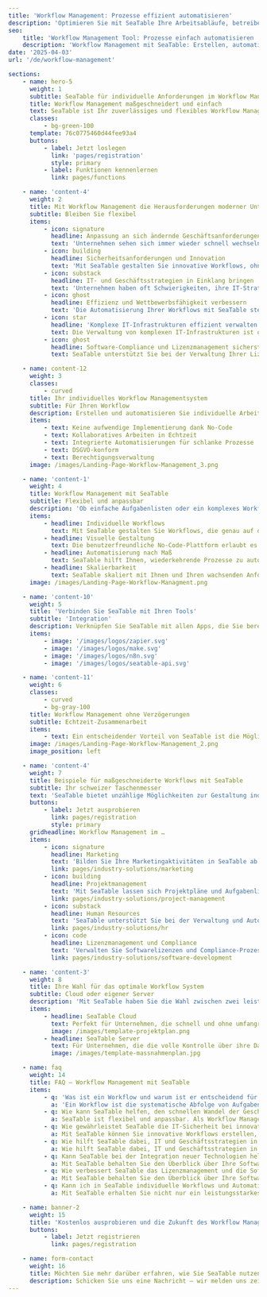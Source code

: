 ```yaml
---
title: 'Workflow Management: Prozesse effizient automatisieren'
description: 'Optimieren Sie mit SeaTable Ihre Arbeitsabläufe, betreiben Sie modernes Workflow Management und automatisieren Sie so Ihre Prozesse.'
seo:
    title: 'Workflow Management Tool: Prozesse einfach automatisieren | SeaTable'
    description: 'Workflow Management mit SeaTable: Erstellen, automatisieren und überwachen Sie Ihre Prozesse in Echtzeit – flexibel, No-Code und DSGVO-konform.'
date: '2025-04-03'
url: '/de/workflow-management'

sections:
    - name: hero-5
      weight: 1
      subtitle: SeaTable für individuelle Anforderungen im Workflow Management
      title: Workflow Management maßgeschneidert und einfach
      text: SeaTable ist Ihr zuverlässiges und flexibles Workflow Management Tool, mit dem Sie Ihre individuellen Arbeitsabläufe erstellen, automatisieren und in Echtzeit überwachen können.
      classes:
          - bg-green-100
      template: 76c0775460d44fee93a4
      buttons:
          - label: Jetzt loslegen
            link: 'pages/registration'
            style: primary
          - label: Funktionen kennenlernen
            link: pages/functions

    - name: 'content-4'
      weight: 2
      title: Mit Workflow Management die Herausforderungen moderner Unternehmen meistern
      subtitle: Bleiben Sie flexibel
      items:
          - icon: signature
            headline: Anpassung an sich ändernde Geschäftsanforderungen
            text: 'Unternehmen sehen sich immer wieder schnell wechselnden Marktbedingungen und Anforderungen gegenüber. Ein flexibles Workflow Managementsystem wie SeaTable hilft dabei, diese Anforderungen zu bewältigen, indem es die schnelle Integration neuer Technologien und Workflows ermöglicht.'
          - icon: building
            headline: Sicherheitsanforderungen und Innovation
            text: 'Mit SeaTable gestalten Sie innovative Workflows, ohne Kompromisse bei der Datensicherheit einzugehen. Dies ist besonders wichtig, wenn neue Technologien in bestehende Prozesse integriert werden müssen. So können Sie neue Workflows testen und gleichzeitig die Einhaltung Ihrer IT-Richtlinien sicherstellen.'
          - icon: substack
            headline: IT- und Geschäftsstrategien in Einklang bringen
            text: 'Unternehmen haben oft Schwierigkeiten, ihre IT-Strategie mit den übergeordneten Geschäftszielen in Einklang zu bringen. Mit SeaTable können Sie Ihre Workflows so gestalten, dass sie die Geschäftsstrategie unterstützen und dabei helfen, Ihre digitale Transformation voranzutreiben.'
          - icon: ghost
            headline: Effizienz und Wettbewerbsfähigkeit verbessern
            text: 'Die Automatisierung Ihrer Workflows mit SeaTable steigert die Effizienz und ermöglicht es Ihrem Team, sich auf strategisch wichtigere Aufgaben zu konzentrieren. Mit einem maßgeschneiderten Workflow Management Tool können Sie Prozesse optimieren, Zeit sparen und Ihre Wettbewerbsfähigkeit auf dem Markt erhöhen.'
          - icon: star
            headline: 'Komplexe IT-Infrastrukturen effizient verwalten'
            text: Die Verwaltung von komplexen IT-Infrastrukturen ist oft zeitaufwendig und teuer. SeaTable bietet eine flexible Plattform, die ohne komplexe IT-Setups auskommt und gleichzeitig die volle Kontrolle über Prozesse und Daten gewährleistet. Dies vereinfacht das Management und reduziert die Betriebskosten.
          - icon: ghost
            headline: Software-Compliance und Lizenzmanagement sicherstellen
            text: SeaTable unterstützt Sie bei der Verwaltung Ihrer Lizenzen und gewährleistet, dass alle Vorschriften eingehalten werden. Das integrierte Lizenzmanagement hilft Ihnen, den Überblick über Lizenzen und deren Gültigkeit zu behalten, was unnötige Kosten verhindert und Risiken minimiert.

    - name: content-12
      weight: 3
      classes:
          - curved
      title: Ihr individuelles Workflow Managementsystem
      subtitle: Für Ihren Workflow
      description: Erstellen und automatisieren Sie individuelle Arbeitsabläufe und behalten Sie alle Prozesse in Echtzeit im Blick. Dank der intuitiven Oberfläche können Sie direkt loslegen, ohne eine Zeile Code schreiben zu müssen.
      items:
          - text: Keine aufwendige Implementierung dank No-Code
          - text: Kollaboratives Arbeiten in Echtzeit
          - text: Integrierte Automatisierungen für schlanke Prozesse
          - text: DSGVO-konform
          - text: Berechtigungsverwaltung
      image: /images/Landing-Page-Workflow-Management_3.png

    - name: 'content-1'
      weight: 4
      title: Workflow Management mit SeaTable
      subtitle: Flexibel und anpassbar
      description: 'Ob einfache Aufgabenlisten oder ein komplexes Workflow System: SeaTable bietet die **notwendige Flexibilität, um Prozesse individuell zu gestalten**.'
      items:
          - headline: Individuelle Workflows
            text: Mit SeaTable gestalten Sie Workflows, die genau auf die Anforderungen Ihres Unternehmens abgestimmt sind.
          - headline: Visuelle Gestaltung
            text: Die benutzerfreundliche No-Code-Plattform erlaubt es Ihnen, Prozesse per Drag-and-Drop zu gestalten.
          - headline: Automatisierung nach Maß
            text: SeaTable hilft Ihnen, wiederkehrende Prozesse zu automatisieren und manuelle Eingriffe zu minimieren.
          - headline: Skalierbarkeit
            text: SeaTable skaliert mit Ihnen und Ihren wachsenden Anforderungen. Es ist die ideale Lösung für Unternehmen jeder Größe, die ihre Arbeitsabläufe digitalisieren und optimieren möchten.
      image: /images/Landing-Page-Workflow-Managment.png

    - name: 'content-10'
      weight: 5
      title: 'Verbinden Sie SeaTable mit Ihren Tools'
      subtitle: 'Integration'
      description: Verknüpfen Sie SeaTable mit allen Apps, die Sie bereits verwenden, und nutzen Sie SeaTable als Dreh- und Angelpunkt für Ihre gesamten Workflows.
      items:
          - image: '/images/logos/zapier.svg'
          - image: '/images/logos/make.svg'
          - image: '/images/logos/n8n.svg'
          - image: '/images/logos/seatable-api.svg'

    - name: 'content-11'
      weight: 6
      classes:
          - curved
          - bg-gray-100
      title: Workflow Management ohne Verzögerungen
      subtitle: Echtzeit-Zusammenarbeit
      items:
          - text: Ein entscheidender Vorteil von SeaTable ist die Möglichkeit zur Zusammenarbeit in Echtzeit. In vielen Unternehmen führen verzögerte Workflows zu ineffizienten Prozessen und verpassten Chancen. Mit SeaTable können Teams gleichzeitig und ortsunabhängig an Workflows arbeiten. Alle Änderungen werden in Echtzeit synchronisiert, sodass jeder Mitarbeiter immer auf dem neuesten Stand ist.
      image: /images/Landing-Page-Workflow-Management_2.png
      image_position: left

    - name: 'content-4'
      weight: 7
      title: Beispiele für maßgeschneiderte Workflows mit SeaTable
      subtitle: Ihr schweizer Taschenmesser
      text: 'SeaTable bietet unzählige Möglichkeiten zur Gestaltung individueller Workflows, die perfekt auf die Bedürfnisse Ihres Unternehmens zugeschnitten sind. Hier einige Beispiele:'
      buttons:
          - label: Jetzt ausprobieren
            link: pages/registration
            style: primary
      gridheadline: Workflow Management im …
      items:
          - icon: signature
            headline: Marketing
            text: 'Bilden Sie Ihre Marketingaktivitäten in SeaTable ab. Sämtliche Prozesse und Daten in einem zentralen Marketing Tool! Ob Kampagnenmanagement, Content-Planung, Monitoring oder Reporting – mit SeaTable gestalten Sie effizientes Marketingmanagement. Sie haben jederzeit den Überblick über den Fortschritt und die Performance Ihrer Aktivitäten.'
            link: pages/industry-solutions/marketing
          - icon: building
            headline: Projektmanagement
            text: 'Mit SeaTable lassen sich Projektpläne und Aufgabenlisten erstellen, die in Echtzeit aktualisiert und automatisiert werden. Deadlines und Abhängigkeiten sind immer im Blick und alle Teammitglieder arbeiten auf demselben Stand.'
            link: pages/industry-solutions/project-management
          - icon: substack
            headline: Human Resources
            text: 'SeaTable unterstützt Sie bei der Verwaltung und Automatisierung Ihrer Personalprozesse – von der Erfassung und Verwaltung von Mitarbeiterdaten über das Onboarding neuer Mitarbeiter bis hin zur Verwaltung von Urlaubsanträgen und Abwesenheiten. Es ermöglicht eine nahtlose Integration von Dokumenten, automatisierte Genehmigungsprozesse und die Synchronisation mit anderen HR-Tools.'
            link: pages/industry-solutions/hr
          - icon: code
            headline: Lizenzmanagement und Compliance
            text: 'Verwalten Sie Softwarelizenzen und Compliance-Prozesse automatisch mit SeaTable. Verfolgen Sie den Status Ihrer Lizenzen, vermeiden Sie Compliance-Verstöße und stellen Sie sicher, dass Ihr Unternehmen immer den neuesten Richtlinien entspricht.'
            link: pages/industry-solutions/software-development

    - name: 'content-3'
      weight: 8
      title: Ihre Wahl für das optimale Workflow System
      subtitle: Cloud oder eigener Server
      description: 'Mit SeaTable haben Sie die Wahl zwischen zwei leistungsfähigen Bereitstellungsoptionen für Ihr Workflow Tool:'
      items:
          - headline: SeaTable Cloud
            text: Perfekt für Unternehmen, die schnell und ohne umfangreiche IT-Infrastruktur starten wollen. Die SeaTable Cloud ist sofort einsatzbereit und bietet maximale Flexibilität und Skalierbarkeit.
            image: /images/template-projektplan.png
          - headline: SeaTable Server
            text: Für Unternehmen, die die volle Kontrolle über ihre Daten behalten wollen, bietet SeaTable Server eine On-Premises-Option – ideal für Unternehmen mit strengen Compliance-Vorgaben.
            image: /images/template-massnahmenplan.jpg

    - name: faq
      weight: 14
      title: FAQ – Workflow Management mit SeaTable
      items:
          - q: 'Was ist ein Workflow und warum ist er entscheidend für Unternehmen?'
            a: 'Ein Workflow ist die systematische Abfolge von Aufgaben und Prozessen, die innerhalb eines Unternehmens erledigt werden müssen, um bestimmte Ziele zu erreichen. Durch gut strukturiertes Workflowmanagement können Unternehmen Zeit sparen, Fehler minimieren und die Zusammenarbeit im Team erheblich verbessern. In vielen Unternehmen läuft jedoch ein großer Teil der Workflows noch manuell ab, was zu Verzögerungen, Fehlern und Ineffizienzen führt. Hier kommt ein effektives Workflow Management Tool wie SeaTable ins Spiel. Es erlaubt Ihnen, Ihre Arbeitsabläufe zu digitalisieren, zu automatisieren und nahtlos zu integrieren, wodurch repetitive Aufgaben automatisiert und manuelle Eingriffe auf ein Minimum reduziert werden. Das bedeutet nicht nur eine erhebliche Zeitersparnis, sondern auch eine deutliche Reduzierung von Fehlerquellen. Mit einem flexiblen Workflow Management Tool wie SeaTable können Unternehmen ihre Prozesse schnell anpassen, um die aktuellen Marktanforderungen zu erfüllen und gleichzeitig die Kontrolle über Sicherheit, IT-Compliance und Lizenzmanagement zu behalten.'
          - q: Wie kann SeaTable helfen, den schnellen Wandel der Geschäftsanforderungen zu bewältigen?
            a: SeaTable ist flexibel und anpassbar. Als Workflow Management Tool ermöglicht es Ihnen, Workflows schnell an neue Geschäftsanforderungen anzupassen, ohne dass komplexe IT-Änderungen notwendig sind. Dadurch können Sie schnell auf Marktveränderungen reagieren und Ihre Wettbewerbsfähigkeit sichern.
          - q: Wie gewährleistet SeaTable die IT-Sicherheit bei innovativen Lösungen?
            a: Mit SeaTable können Sie innovative Workflows erstellen, ohne Kompromisse bei der Sicherheit einzugehen. Durch die Möglichkeit der Self-Hosting-Lösung und die Einhaltung strenger Sicherheitsstandards bietet SeaTable die ideale Workflow Software mit einer Kombination aus Innovation und Datensicherheit.
          - q: Wie hilft SeaTable dabei, IT und Geschäftsstrategien in Einklang zu bringen?
            a: Wie hilft SeaTable dabei, IT und Geschäftsstrategien in Einklang zu bringen? Mit SeaTable als Workflow Management Tool gestalten Sie Workflows so, dass sie Ihre Geschäftsziele unterstützen.Dies ermöglicht es Ihnen, Ihre digitale Strategie direkt mit den Unternehmenszielen zu verknüpfen und sicherzustellen, dass die IT nahtlos mit den geschäftlichen Anforderungen harmoniert.
          - q: Kann SeaTable bei der Integration neuer Technologien helfen?
            a: Mit SeaTable behalten Sie den Überblick über Ihre Softwarelizenzen und können sicherstellen, dass Ihre IT vollständig compliant bleibt. Dank der Automatisierung Ihrer Lizenzverwaltung und der regelmäßigen Überprüfung auf Compliance können Sie sicherstellen, dass alle genutzten Softwarelizenzen jederzeit den aktuellen Vorschriften entsprechen und Sie keine unnötigen Kosten für ungültige oder verfallene Lizenzen tragen.
          - q: Wie verbessert SeaTable das Lizenzmanagement und die Software-Compliance?
            a: Mit SeaTable behalten Sie den Überblick über Ihre Softwarelizenzen und können sicherstellen, dass Ihre IT vollständig compliant bleibt. Dank der Automatisierung Ihrer Lizenzverwaltung und der regelmäßigen Überprüfung auf Compliance können Sie sicherstellen, dass alle genutzten Softwarelizenzen jederzeit den aktuellen Vorschriften entsprechen und Sie keine unnötigen Kosten für ungültige oder verfallene Lizenzen tragen.
          - q: Kann ich in SeaTable individuelle Workflows und Automationen anlegen?
            a: Mit SeaTable erhalten Sie nicht nur ein leistungsstarkes No-Code-Tool zur Workflow Management Tool Nutzung, sondern auch die Flexibilität, Ihre individuellen Workflows und Automationen vollständig an Ihre Geschäftsanforderungen anzupassen. Zusätzlich zur Integration gängiger Automatisierungstools bietet SeaTable die Möglichkeit, über eine API Ihre eigenen Systeme nahtlos in Ihr Workflow Managementsystem zu integrieren.

    - name: banner-2
      weight: 15
      title: 'Kostenlos ausprobieren und die Zukunft des Workflow Managements gestalten'
      buttons:
          - label: Jetzt registrieren
            link: pages/registration

    - name: form-contact
      weight: 16
      title: Möchten Sie mehr darüber erfahren, wie Sie SeaTable nutzen können, um Ihre Workflows effizient zu managen?
      description: Schicken Sie uns eine Nachricht – wir melden uns zeitnah!
---
```

